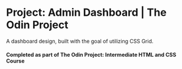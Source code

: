 # Project: Admin Dashboard | The Odin Project

A dashboard design, built with the goal of utilizing CSS Grid.

#### Completed as part of The Odin Project: Intermediate HTML and CSS Course
